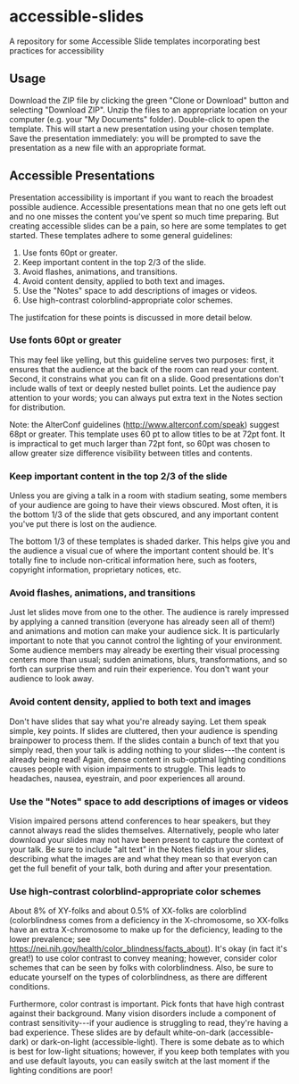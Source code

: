 # accessible-slides
A repository for some Accessible Slide templates incorporating best practices for accessibility

## Usage

Download the ZIP file by clicking the green "Clone or Download" button and selecting "Download ZIP". Unzip the files to an appropriate location on your computer (e.g. your "My Documents" folder). Double-click to open the template. This will start a new presentation using your chosen template. Save the presentation immediately: you will be prompted to save the presentation as a new file with an appropriate format.

## Accessible Presentations

Presentation accessibility is important if you want to reach the broadest possible audience. Accessible presentations mean that no one gets left out and no one misses the content you've spent so much time preparing. But creating accessible slides can be a pain, so here are some templates to get started. These templates adhere to some general guidelines:

1. Use fonts 60pt or greater.
2. Keep important content in the top 2/3 of the slide.
3. Avoid flashes, animations, and transitions.
4. Avoid content density, applied to both text and images.
5. Use the "Notes" space to add descriptions of images or videos.
6. Use high-contrast colorblind-appropriate color schemes.
 
The justifcation for these points is discussed in more detail below.

### Use fonts 60pt or greater

This may feel like yelling, but this guideline serves two purposes: first, it ensures that the audience at the back of the room can read your content. Second, it constrains what you can fit on a slide. Good presentations don't include walls of text or deeply nested bullet points. Let the audience pay attention to your words; you can always put extra text in the Notes section for distribution.

Note: the AlterConf guidelines (http://www.alterconf.com/speak) suggest 68pt or greater. This template uses 60 pt to allow titles to be at 72pt font. It is impractical to get much larger than 72pt font, so 60pt was chosen to allow greater size difference visibility between titles and contents.

### Keep important content in the top 2/3 of the slide

Unless you are giving a talk in a room with stadium seating, some members of your audience are going to have their views obscured. Most often, it is the bottom 1/3 of the slide that gets obscured, and any important content you've put there is lost on the audience.

The bottom 1/3 of these templates is shaded darker. This helps give you and the audience a visual cue of where the important content should be. It's totally fine to include non-critical information here, such as footers, copyright information, proprietary notices, etc.

### Avoid flashes, animations, and transitions

Just let slides move from one to the other. The audience is rarely impressed by applying a canned transition (everyone has already seen all of them!) and animations and motion can make your audience sick. It is particularly important to note that you cannot control the lighting of your environment. Some audience members may already be exerting their visual processing centers more than usual; sudden animations, blurs, transformations, and so forth can surprise them and ruin their experience. You don't want your audience to look away.

### Avoid content density, applied to both text and images

Don't have slides that say what you're already saying. Let them speak simple, key points. If slides are cluttered, then your audience is spending brainpower to process them. If the slides contain a bunch of text that you simply read, then your talk is adding nothing to your slides---the content is already being read! Again, dense content in sub-optimal lighting conditions causes people with vision impairments to struggle. This leads to headaches, nausea, eyestrain, and poor experiences all around.

### Use the "Notes" space to add descriptions of images or videos

Vision impaired persons attend conferences to hear speakers, but they cannot always read the slides themselves. Alternatively, people who later download your slides may not have been present to capture the context of your talk. Be sure to include "alt text" in the Notes fields in your slides, describing what the images are and what they mean so that everyon can get the full benefit of your talk, both during and after your presentation.

### Use high-contrast colorblind-appropriate color schemes

About 8% of XY-folks and about 0.5% of XX-folks are colorblind (colorblindness comes from a deficiency in the X-chromosome, so XX-folks have an extra X-chromosome to make up for the deficiency, leading to the lower prevalence; see https://nei.nih.gov/health/color_blindness/facts_about). It's okay (in fact it's great!) to use color contrast to convey meaning; however, consider color schemes that can be seen by folks with colorblindness. Also, be sure to educate yourself on the types of colorblindness, as there are different conditions.

Furthermore, color contrast is important. Pick fonts that have high contrast against their background. Many vision disorders include a component of contrast sensitivity---if your audience is struggling to read, they're having a bad experience. These slides are by default white-on-dark (accessible-dark) or dark-on-light (accessible-light). There is some debate as to which is best for low-light situations; however, if you keep both templates with you and use default layouts, you can easily switch at the last moment if the lighting conditions are poor!
